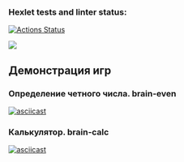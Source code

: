 ### Hexlet tests and linter status:
[![Actions Status](https://github.com/012Jerry/frontend-project-lvl1/workflows/hexlet-check/badge.svg)](https://github.com/012Jerry/frontend-project-lvl1/actions)

<a href="https://codeclimate.com/github/012Jerry/frontend-project-lvl1/maintainability"><img src="https://api.codeclimate.com/v1/badges/2bc2f942c9eb215bc5a0/maintainability" /></a>

## Демонстрация игр

### Определение четного числа. brain-even
[![asciicast](https://asciinema.org/a/592407.svg)](https://asciinema.org/a/592407)

### Калькулятор. brain-calc
[![asciicast](https://asciinema.org/a/598656.svg)](https://asciinema.org/a/598656)